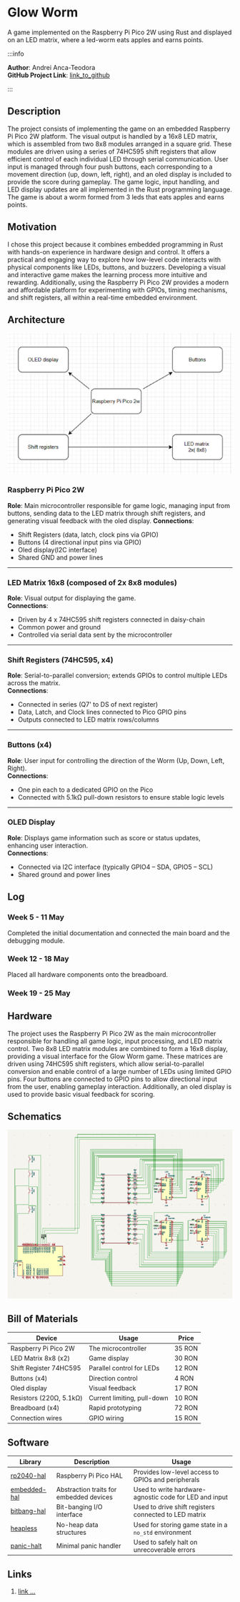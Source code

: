 

# Glow Worm

A game implemented on the Raspberry Pi Pico 2W using Rust and displayed on an LED matrix, where a led-worm eats apples and earns points.

:::info

**Author**: Andrei Anca-Teodora \
**GitHub Project Link**: [link_to_github](https://github.com/UPB-PMRust-Students/proiect-Ancaa8)

:::

## Description

The project consists of implementing the game on an embedded Raspberry Pi Pico 2W platform. The visual output is handled by a 16x8 LED matrix, which is assembled from two 8x8 modules arranged in a square grid. These modules are driven using a series of 74HC595 shift registers that allow efficient control of each individual LED through serial communication. User input is managed through four push buttons, each corresponding to a movement direction (up, down, left, right), and an oled display is included to provide the score during gameplay. The game logic, input handling, and LED display updates are all implemented in the Rust programming language. The game is about a worm formed from 3 leds that eats apples and earns points.

## Motivation

I chose this project because it combines embedded programming in Rust with hands-on experience in hardware design and control. It offers a practical and engaging way to explore how low-level code interacts with physical components like LEDs, buttons, and buzzers. Developing a visual and interactive game makes the learning process more intuitive and rewarding. Additionally, using the Raspberry Pi Pico 2W provides a modern and affordable platform for experimenting with GPIOs, timing mechanisms, and shift registers, all within a real-time embedded environment.


## Architecture

![System Architecture](diagrama.webp)

### Raspberry Pi Pico 2W  
**Role**: Main microcontroller responsible for game logic, managing input from buttons, sending data to the LED matrix through shift registers, and generating visual feedback with the oled display.
**Connections**:  
- Shift Registers (data, latch, clock pins via GPIO)  
- Buttons (4 directional input pins via GPIO)  
- Oled display(I2C interface)
- Shared GND and power lines  

---

### LED Matrix 16x8 (composed of 2x 8x8 modules)  
**Role**: Visual output for displaying the game.  
**Connections**:  
- Driven by 4 x 74HC595 shift registers connected in daisy-chain  
- Common power and ground  
- Controlled via serial data sent by the microcontroller  

---

### Shift Registers (74HC595, x4)  
**Role**: Serial-to-parallel conversion; extends GPIOs to control multiple LEDs across the matrix.  
**Connections**:  
- Connected in series (Q7' to DS of next register)  
- Data, Latch, and Clock lines connected to Pico GPIO pins  
- Outputs connected to LED matrix rows/columns  

---

### Buttons (x4)  
**Role**: User input for controlling the direction of the Worm (Up, Down, Left, Right).  
**Connections**:  
- One pin each to a dedicated GPIO on the Pico  
- Connected with 5.1kΩ pull-down resistors to ensure stable logic levels  

---

### OLED Display  
**Role**: Displays game information such as score or status updates, enhancing user interaction.  
**Connections**:  
- Connected via I2C interface (typically GPIO4 – SDA, GPIO5 – SCL)  
- Shared ground and power lines



## Log

### Week 5 - 11 May  
Completed the initial documentation and connected the main board and the debugging module.

### Week 12 - 18 May  
Placed all hardware components onto the breadboard.

### Week 19 - 25 May


## Hardware


The project uses the Raspberry Pi Pico 2W as the main microcontroller responsible for handling all game logic, input processing, and LED matrix control. Two 8x8 LED matrix modules are combined to form a 16x8 display, providing a visual interface for the Glow Worm game. These matrices are driven using 74HC595 shift registers, which allow serial-to-parallel conversion and enable control of a large number of LEDs using limited GPIO pins. Four buttons are connected to GPIO pins to allow directional input from the user, enabling gameplay interaction. Additionally, an oled display is used to provide basic visual feedback for scoring.


## Schematics

![KiCAD Schematic](kicad_schema.webp)



## Bill of Materials

| Device                  | Usage                              | Price     |
|-------------------------|------------------------------------|-----------|
| Raspberry Pi Pico 2W    | The microcontroller                | 35 RON    |
| LED Matrix 8x8 (x2)     | Game display                       | 30 RON    |
| Shift Register 74HC595  | Parallel control for LEDs          | 12 RON    |
| Buttons (x4)            | Direction control                  | 4 RON     |
| Oled display            | Visual feedback                    | 17 RON    |
| Resistors (220Ω, 5.1kΩ) | Current limiting, pull-down        | 10 RON    |
| Breadboard (x4)         | Rapid prototyping                  | 72 RON    |
| Connection wires        | GPIO wiring                        | 15 RON    |

## Software


| Library                                                                 | Description                             | Usage                                                 |
|-------------------------------------------------------------------------|-----------------------------------------|-------------------------------------------------------|
| [rp2040-hal](https://github.com/rp-rs/rp-hal)                          | Raspberry Pi Pico HAL                   | Provides low-level access to GPIOs and peripherals     |
| [embedded-hal](https://github.com/rust-embedded/embedded-hal)          | Abstraction traits for embedded devices | Used to write hardware-agnostic code for LED and input|
| [bitbang-hal](https://github.com/eldruin/bitbang-hal)                  | Bit-banging I/O interface               | Used to drive shift registers connected to LED matrix |
| [heapless](https://crates.io/crates/heapless)                          | No-heap data structures                 | Used for storing game state in a `no_std` environment |
| [panic-halt](https://crates.io/crates/panic-halt)                      | Minimal panic handler                   | Used to safely halt on unrecoverable errors           |


## Links

1. [link ...](https://ocw.cs.pub.ro/courses/pm/prj2023/drtranca/snake)
